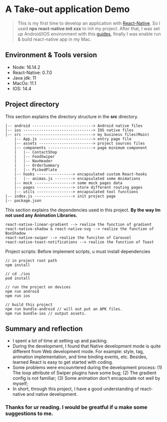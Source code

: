 # A Take-out application Demo

> This is my first time to develop an application with [React-Native](https://reactnative.dev/docs/getting-started 'url'). So I used **npx react-native init xxx** to init my project. After that, I was set up Android/IOS environment with this [guides](https://reactnative.dev/docs/environment-setup), finally I was enable run & build react-native app in my Mac.

## Environment & Tools version
* Node: 16.14.2
* React-Native: 0.7.0
* Java jdk: 11
* MacOs: 11.1
* IOS: 14.4

## Project directory
This section explains the directory structure in the **src** directory.
```
|-- android ---------------------------> Android native files
|-- ios -------------------------------> IOS native files
|-- src -------------------------------> my business files(Main)
    |-- App.js ------------------------> entry page file
    |-- assets ------------------------> project sources files
    |-- components --------------------> page minimum component
    |   |-- ContactShop
    |   |-- FoodSwiper
    |   |-- NavHeader
    |   |-- OrderSummary
    |   |-- PickedPlate
    |-- hooks ----------------> encapsulated custom React-hooks
    |   |-- animas.js --------> encapsulated some Animations
    |-- mock -----------------> some mock pages data
    |-- pages ----------------> store different routing pages
    |-- utils ----------------> encapsulated tool functions
|-- index.js -----------------> init project page
|-- package.json
```

This section explains the dependencies used in this project. **By the way Im not used any Animation Libraries.**
```
react-native-linear-gradient --> realize the function of gradient
react-native-shadow & react-native-svg --> realize the function of BoxShadow
react-native-swiper --> realize the funciton of Carousel
react-native-toast-notifications --> realize the function of Toast
```

Project scripts:
Before implement scripts, u must install dependencies
```
// in project root path
npm install

// cd ./ios
pod install

// run the project on devices
npm run android
npm run ios

// build this project
npm run bundle-android // will out put an APK files.
npm run bundle-ios // output assets.
```

## Summary and reflection
* I spent a lot of time at setting up and packing.
* During the development, I found that Native development mode is quite different from Web development mode. For example: style, tag, animation implementation, and time binding events, etc. Besides, learned React is easy to get started with coding.
* Some problems were encounrtered during the development process: (1) The loop attribute of Swiper plugins have some bug; (2) The gradient config is not familiar; (3) Some animation don't encapsulate not well by myself;
* In short, through this project, I have a good understanding of react-native and native development.



### Thanks for ur reading. I would be greatful if u make some suggestions to me.